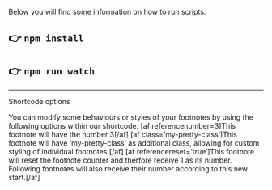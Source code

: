 Below you will find some information on how to run scripts.

## 👉  `npm install`


## 👉  `npm run watch`

---


Shortcode options

You can modify some behaviours or styles of your footnotes by using the following options within our shortcode.
[af referencenumber=3]This footnote will have the number 3[/af]
[af class=’my-pretty-class’]This footnote will have ‘my-pretty-class’ as additional class, allowing for custom styling of individual footnotes.[/af]
[af referencereset=’true’]This footnote will reset the footnote counter and therfore receive 1 as its number. Following footnotes will also receive their number according to this new start.[/af]